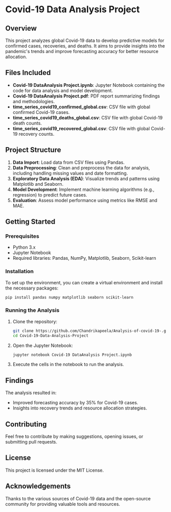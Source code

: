 # Covid-19 Data Analysis Project

## Overview
This project analyzes global Covid-19 data to develop predictive models for confirmed cases, recoveries, and deaths. It aims to provide insights into the pandemic's trends and improve forecasting accuracy for better resource allocation.

## Files Included
- **Covid-19 DataAnalysis Project.ipynb**: Jupyter Notebook containing the code for data analysis and model development.
- **Covid-19 DataAnalysis Project.pdf**: PDF report summarizing findings and methodologies.
- **time_series_covid19_confirmed_global.csv**: CSV file with global confirmed Covid-19 cases.
- **time_series_covid19_deaths_global.csv**: CSV file with global Covid-19 death counts.
- **time_series_covid19_recovered_global.csv**: CSV file with global Covid-19 recovery counts.

## Project Structure
1. **Data Import**: Load data from CSV files using Pandas.
2. **Data Preprocessing**: Clean and preprocess the data for analysis, including handling missing values and date formatting.
3. **Exploratory Data Analysis (EDA)**: Visualize trends and patterns using Matplotlib and Seaborn.
4. **Model Development**: Implement machine learning algorithms (e.g., regression) to predict future cases.
5. **Evaluation**: Assess model performance using metrics like RMSE and MAE.

## Getting Started
### Prerequisites
- Python 3.x
- Jupyter Notebook
- Required libraries: Pandas, NumPy, Matplotlib, Seaborn, Scikit-learn

### Installation
To set up the environment, you can create a virtual environment and install the necessary packages:
```bash
pip install pandas numpy matplotlib seaborn scikit-learn
```

### Running the Analysis
1. Clone the repository:
   ```bash
   git clone https://github.com/Chandrikapeela/Analysis-of-covid-19-.git
   cd Covid-19-Data-Analysis-Project
   ```
2. Open the Jupyter Notebook:
   ```bash
   jupyter notebook Covid-19 DataAnalysis Project.ipynb
   ```
3. Execute the cells in the notebook to run the analysis.

## Findings
The analysis resulted in:
- Improved forecasting accuracy by 35% for Covid-19 cases.
- Insights into recovery trends and resource allocation strategies.

## Contributing
Feel free to contribute by making suggestions, opening issues, or submitting pull requests.

## License
This project is licensed under the MIT License.

## Acknowledgements
Thanks to the various sources of Covid-19 data and the open-source community for providing valuable tools and resources.
